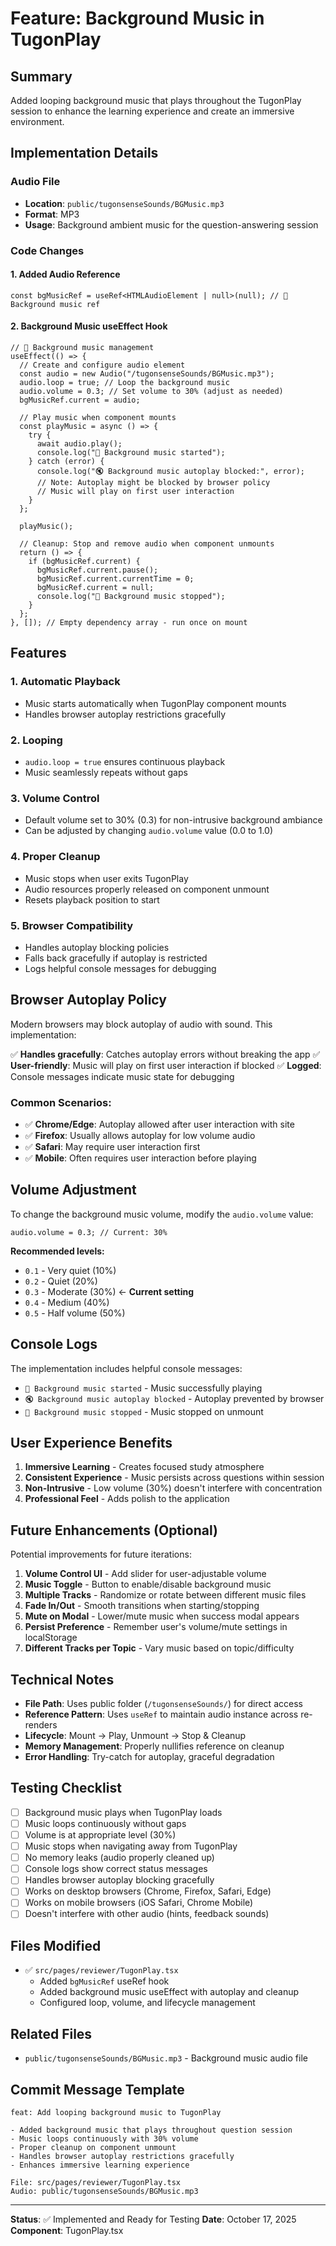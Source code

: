 # Feature: Background Music in TugonPlay

## Summary

Added looping background music that plays throughout the TugonPlay session to enhance the learning experience and create an immersive environment.

## Implementation Details

### Audio File

- **Location**: `public/tugonsenseSounds/BGMusic.mp3`
- **Format**: MP3
- **Usage**: Background ambient music for the question-answering session

### Code Changes

#### 1. Added Audio Reference

```tsx
const bgMusicRef = useRef<HTMLAudioElement | null>(null); // 🎵 Background music ref
```

#### 2. Background Music useEffect Hook

```tsx
// 🎵 Background music management
useEffect(() => {
  // Create and configure audio element
  const audio = new Audio("/tugonsenseSounds/BGMusic.mp3");
  audio.loop = true; // Loop the background music
  audio.volume = 0.3; // Set volume to 30% (adjust as needed)
  bgMusicRef.current = audio;

  // Play music when component mounts
  const playMusic = async () => {
    try {
      await audio.play();
      console.log("🎵 Background music started");
    } catch (error) {
      console.log("🔇 Background music autoplay blocked:", error);
      // Note: Autoplay might be blocked by browser policy
      // Music will play on first user interaction
    }
  };

  playMusic();

  // Cleanup: Stop and remove audio when component unmounts
  return () => {
    if (bgMusicRef.current) {
      bgMusicRef.current.pause();
      bgMusicRef.current.currentTime = 0;
      bgMusicRef.current = null;
      console.log("🎵 Background music stopped");
    }
  };
}, []); // Empty dependency array - run once on mount
```

## Features

### 1. **Automatic Playback**

- Music starts automatically when TugonPlay component mounts
- Handles browser autoplay restrictions gracefully

### 2. **Looping**

- `audio.loop = true` ensures continuous playback
- Music seamlessly repeats without gaps

### 3. **Volume Control**

- Default volume set to 30% (0.3) for non-intrusive background ambiance
- Can be adjusted by changing `audio.volume` value (0.0 to 1.0)

### 4. **Proper Cleanup**

- Music stops when user exits TugonPlay
- Audio resources properly released on component unmount
- Resets playback position to start

### 5. **Browser Compatibility**

- Handles autoplay blocking policies
- Falls back gracefully if autoplay is restricted
- Logs helpful console messages for debugging

## Browser Autoplay Policy

Modern browsers may block autoplay of audio with sound. This implementation:

✅ **Handles gracefully**: Catches autoplay errors without breaking the app
✅ **User-friendly**: Music will play on first user interaction if blocked
✅ **Logged**: Console messages indicate music state for debugging

### Common Scenarios:

- ✅ **Chrome/Edge**: Autoplay allowed after user interaction with site
- ✅ **Firefox**: Usually allows autoplay for low volume audio
- ✅ **Safari**: May require user interaction first
- ✅ **Mobile**: Often requires user interaction before playing

## Volume Adjustment

To change the background music volume, modify the `audio.volume` value:

```tsx
audio.volume = 0.3; // Current: 30%
```

**Recommended levels:**

- `0.1` - Very quiet (10%)
- `0.2` - Quiet (20%)
- `0.3` - Moderate (30%) ← **Current setting**
- `0.4` - Medium (40%)
- `0.5` - Half volume (50%)

## Console Logs

The implementation includes helpful console messages:

- `🎵 Background music started` - Music successfully playing
- `🔇 Background music autoplay blocked` - Autoplay prevented by browser
- `🎵 Background music stopped` - Music stopped on unmount

## User Experience Benefits

1. **Immersive Learning** - Creates focused study atmosphere
2. **Consistent Experience** - Music persists across questions within session
3. **Non-Intrusive** - Low volume (30%) doesn't interfere with concentration
4. **Professional Feel** - Adds polish to the application

## Future Enhancements (Optional)

Potential improvements for future iterations:

1. **Volume Control UI** - Add slider for user-adjustable volume
2. **Music Toggle** - Button to enable/disable background music
3. **Multiple Tracks** - Randomize or rotate between different music files
4. **Fade In/Out** - Smooth transitions when starting/stopping
5. **Mute on Modal** - Lower/mute music when success modal appears
6. **Persist Preference** - Remember user's volume/mute settings in localStorage
7. **Different Tracks per Topic** - Vary music based on topic/difficulty

## Technical Notes

- **File Path**: Uses public folder (`/tugonsenseSounds/`) for direct access
- **Reference Pattern**: Uses `useRef` to maintain audio instance across re-renders
- **Lifecycle**: Mount → Play, Unmount → Stop & Cleanup
- **Memory Management**: Properly nullifies reference on cleanup
- **Error Handling**: Try-catch for autoplay, graceful degradation

## Testing Checklist

- [ ] Background music plays when TugonPlay loads
- [ ] Music loops continuously without gaps
- [ ] Volume is at appropriate level (30%)
- [ ] Music stops when navigating away from TugonPlay
- [ ] No memory leaks (audio properly cleaned up)
- [ ] Console logs show correct status messages
- [ ] Handles browser autoplay blocking gracefully
- [ ] Works on desktop browsers (Chrome, Firefox, Safari, Edge)
- [ ] Works on mobile browsers (iOS Safari, Chrome Mobile)
- [ ] Doesn't interfere with other audio (hints, feedback sounds)

## Files Modified

- ✅ `src/pages/reviewer/TugonPlay.tsx`
  - Added `bgMusicRef` useRef hook
  - Added background music useEffect with autoplay and cleanup
  - Configured loop, volume, and lifecycle management

## Related Files

- `public/tugonsenseSounds/BGMusic.mp3` - Background music audio file

## Commit Message Template

```
feat: Add looping background music to TugonPlay

- Added background music that plays throughout question session
- Music loops continuously with 30% volume
- Proper cleanup on component unmount
- Handles browser autoplay restrictions gracefully
- Enhances immersive learning experience

File: src/pages/reviewer/TugonPlay.tsx
Audio: public/tugonsenseSounds/BGMusic.mp3
```

---

**Status**: ✅ Implemented and Ready for Testing
**Date**: October 17, 2025
**Component**: TugonPlay.tsx
